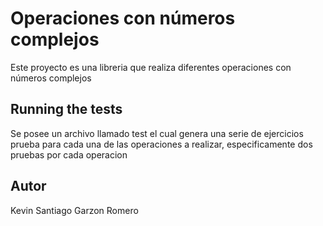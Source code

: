 # Operaciones con números complejos

Este proyecto es una libreria que realiza diferentes operaciones con números complejos 
## Running the tests
Se posee un archivo llamado test el cual genera una serie de ejercicios prueba para cada una de las operaciones a realizar, especificamente dos pruebas por cada operacion
## Autor
Kevin Santiago Garzon Romero